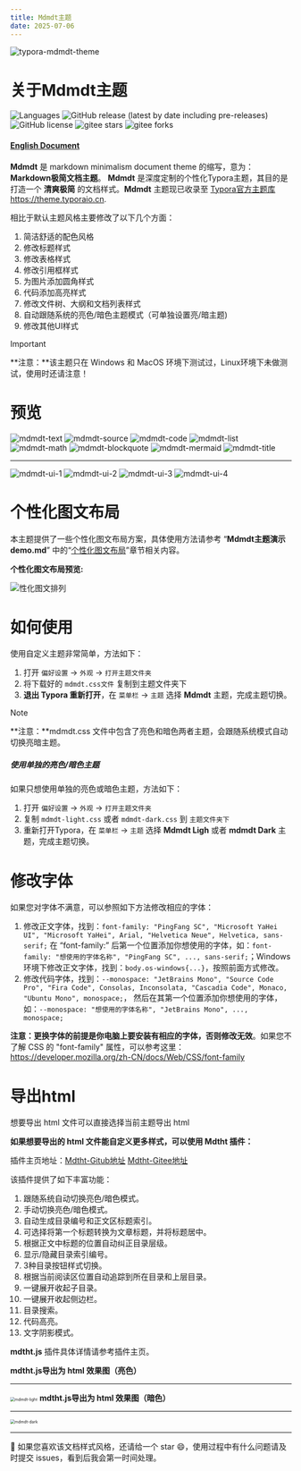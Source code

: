 ```yaml
---
title: Mdmdt主题
date: 2025-07-06
---
```


![typora-mdmdt-theme](./img/mdmdt.png)
# 关于Mdmdt主题
![Languages](https://img.shields.io/badge/languages-CSS-F34B7D.svg) ![GitHub release (latest by date including pre-releases)](https://img.shields.io/github/v/release/cayxc/Mdmdt?include_prereleases&color=blue&logo=hack-the-box) ![GitHub license](https://img.shields.io/github/license/cayxc/Mdmdt.svg) ![gitee stars](https://gitee.com/cayxc/mdmdt/badge/star.svg) ![gitee forks](https://gitee.com/cayxc/mdmdt/badge/fork.svg)

#### [English Document](./readme.en.md)

**Mdmdt** 是 markdown minimalism document theme 的缩写，意为：**Markdown极简文档主题**。
**Mdmdt** 是深度定制的个性化Typora主题，其目的是打造一个 **清爽极简** 的文档样式。**Mdmdt** 主题现已收录至 [Typora官方主题库https://theme.typoraio.cn](https://theme.typoraio.cn/).

相比于默认主题风格主要修改了以下几个方面：
1. 简洁舒适的配色风格
2. 修改标题样式
3. 修改表格样式
4. 修改引用框样式
5. 为图片添加圆角样式
6. 代码添加高亮样式
7. 修改文件树、大纲和文档列表样式
8. 自动跟随系统的亮色/暗色主题模式（可单独设置亮/暗主题)
9. 修改其他UI样式

> [!IMPORTANT]
>
> **注意：**该主题只在 Windows 和 MacOS 环境下测试过，Linux环境下未做测试，使用时还请注意！

# 预览

![mdmdt-text](./img/mdmdt-text.png)
![mdmdt-source](./img/mdmdt-source.png)
![mdmdt-code](./img/mdmdt-code.png)
![mdmdt-list](./img/mdmdt-list.png)
![mdmdt-math](./img/mdmdt-math.png)
![mdmdt-blockquote](./img/mdmdt-blockquote.png)
![mdmdt-mermaid](./img/mdmdt-mermaid.png)
![mdmdt-title](./img/mdmdt-title.png)

---

![mdmdt-ui-1](./img/mdmdt-ui-1.png)
![mdmdt-ui-2](./img/mdmdt-ui-2.png)
![mdmdt-ui-3](./img/mdmdt-ui-3.png)
![mdmdt-ui-4](./img/mdmdt-ui-4.png)

# 个性化图文布局

本主题提供了一些个性化图文布局方案，具体使用方法请参考 “**Mdmdt主题演示demo.md**” 中的“<u>个性化图文布局</u>”章节相关内容。

**个性化图文布局预览:**

![性化图文排列](./img/mdmdt-layout.png)

# 如何使用

使用自定义主题非常简单，方法如下：
1. 打开 `偏好设置` -> `外观` -> `打开主题文件夹`
2. 将下载好的 `mdmdt.css文件` 复制到主题文件夹下
3. **退出 Typora 重新打开**，在 `菜单栏` -> `主题` 选择 **Mdmdt** 主题，完成主题切换。

> [!NOTE]
>
> **注意：**mdmdt.css 文件中包含了亮色和暗色两者主题，会跟随系统模式自动切换亮暗主题。

##### 使用单独的亮色/暗色主题

如果只想使用单独的亮色或暗色主题，方法如下：
1. 打开 `偏好设置` -> `外观` -> `打开主题文件夹`
2. 复制 `mdmdt-light.css` 或者 `mdmdt-dark.css` 到 `主题文件夹下`
3. 重新打开Typora，在 `菜单栏` -> `主题` 选择 **Mdmdt Ligh** 或者 **mdmdt Dark** 主题，完成主题切换。

# 修改字体

如果您对字体不满意，可以参照如下方法修改相应的字体：

1. 修改正文字体，找到：`font-family: "PingFang SC", "Microsoft YaHei UI", "Microsoft YaHei", Arial, "Helvetica Neue", Helvetica, sans-serif;` 在 “font-family:” 后第一个位置添加你想使用的字体，如：`font-family: "想使用的字体名称", "PingFang SC", ..., sans-serif;`；Windows环境下修改正文字体，找到：`body.os-windows{...}`，按照前面方式修改。
2. 修改代码字体，找到：`--monospace: "JetBrains Mono", "Source Code Pro", "Fira Code", Consolas, Inconsolata, "Cascadia Code", Monaco, "Ubuntu Mono", monospace;`， 然后在其第一个位置添加你想使用的字体，如：`--monospace: "想使用的字体名称", "JetBrains Mono", ..., monospace;`

**注意：更换字体的前提是你电脑上要安装有相应的字体，否则修改无效**。如果您不了解 CSS 的 "font-family" 属性，可以参考这里：https://developer.mozilla.org/zh-CN/docs/Web/CSS/font-family

# 导出html

想要导出 html 文件可以直接选择当前主题导出 html

**如果想要导出的 html 文件能自定义更多样式，可以使用 Mdtht 插件：**

插件主页地址：[Mdtht-Gitub地址](https://github.com/cayxc/Mdtht)   [Mdtht-Gitee地址](https://gitee.com/cayxc/mdtht)

该插件提供了如下丰富功能：

1. 跟随系统自动切换亮色/暗色模式。
2. 手动切换亮色/暗色模式。
3. 自动生成目录编号和正文区标题索引。
4. 可选择将第一个标题转换为文章标题，并将标题居中。
5. 根据正文中标题的位置自动纠正目录层级。
6. 显示/隐藏目录索引编号。
7. 3种目录按钮样式切换。
8. 根据当前阅读区位置自动追踪到所在目录和上层目录。
9. 一键展开收起子目录。
10. 一键展开收起侧边栏。
11. 目录搜索。
12. 代码高亮。
13. 文字阴影模式。

 **mdtht.js** 插件具体详情请参考插件主页。

**mdtht.js导出为 html 效果图（亮色）**

---

<img src="./img/mdtht-light.png" alt="mdmdt-light" style="zoom:50%;" /> **mdtht.js导出为 html 效果图（暗色）**

---

<img src="./img/mdtht-dark.png" alt="mdmdt-dark" style="zoom:50%;" />

---

🐳 如果您喜欢该文档样式风格，还请给一个 star 😄，使用过程中有什么问题请及时提交 issues，看到后我会第一时间处理。




